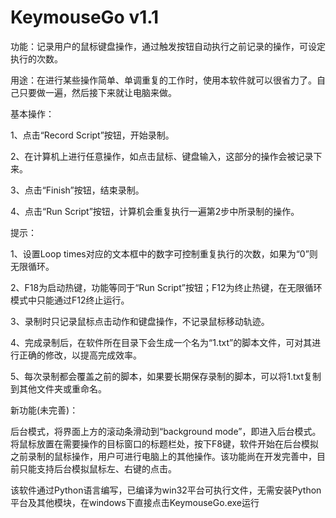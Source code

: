 # KeymouseGo v1.1

功能：记录用户的鼠标键盘操作，通过触发按钮自动执行之前记录的操作，可设定执行的次数。

用途：在进行某些操作简单、单调重复的工作时，使用本软件就可以很省力了。自己只要做一遍，然后接下来就让电脑来做。


基本操作：

1、点击“Record Script”按钮，开始录制。

2、在计算机上进行任意操作，如点击鼠标、键盘输入，这部分的操作会被记录下来。

3、点击“Finish”按钮，结束录制。

4、点击“Run Script”按钮，计算机会重复执行一遍第2步中所录制的操作。


提示：

1、设置Loop times对应的文本框中的数字可控制重复执行的次数，如果为“0”则无限循环。

2、F18为启动热键，功能等同于“Run Script”按钮；F12为终止热键，在无限循环模式中只能通过F12终止运行。

3、录制时只记录鼠标点击动作和键盘操作，不记录鼠标移动轨迹。

4、完成录制后，在软件所在目录下会生成一个名为“1.txt”的脚本文件，可对其进行正确的修改，以提高完成效率。

5、每次录制都会覆盖之前的脚本，如果要长期保存录制的脚本，可以将1.txt复制到其他文件夹或重命名。


新功能(未完善)：

后台模式，将界面上方的滚动条滑动到“background mode”，即进入后台模式。将鼠标放置在需要操作的目标窗口的标题栏处，按下F8键，软件开始在后台模拟之前录制的鼠标操作，用户可进行电脑上的其他操作。该功能尚在开发完善中，目前只能支持后台模拟鼠标左、右键的点击。


该软件通过Python语言编写，已编译为win32平台可执行文件，无需安装Python平台及其他模块，在windows下直接点击KeymouseGo.exe运行
